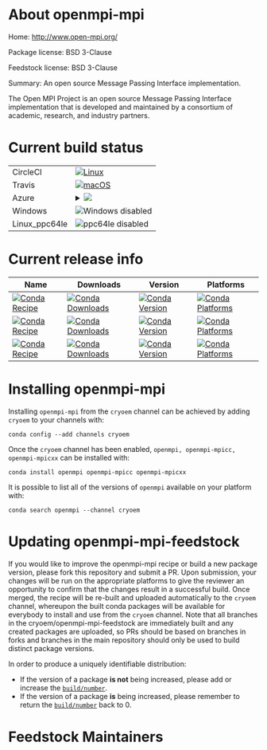 About openmpi-mpi
=================

Home: http://www.open-mpi.org/

Package license: BSD 3-Clause

Feedstock license: BSD 3-Clause

Summary: An open source Message Passing Interface implementation.

The Open MPI Project is an open source Message Passing Interface
implementation that is developed and maintained by a consortium of academic,
research, and industry partners.


Current build status
====================


<table><tr>
    <td>CircleCI</td>
    <td>
      <a href="https://circleci.com/gh/cryoem/openmpi-feedstock">
        <img alt="Linux" src="https://img.shields.io/circleci/project/github/cryoem/openmpi-feedstock/master.svg?label=Linux">
      </a>
    </td>
  </tr><tr>
    <td>Travis</td>
    <td>
      <a href="https://travis-ci.org/cryoem/openmpi-feedstock">
        <img alt="macOS" src="https://img.shields.io/travis/cryoem/openmpi-feedstock/master.svg?label=macOS">
      </a>
    </td>
  </tr>
    
  <tr>
    <td>Azure</td>
    <td>
      <details>
        <summary>
          <a href="https://dev.azure.com/cryoem/feedstock-builds/_build/latest?definitionId=blank&branchName=master">
            <img src="https://dev.azure.com/cryoem/feedstock-builds/_apis/build/status/openmpi-feedstock?branchName=master">
          </a>
        </summary>
        <table>
          <thead><tr><th>Variant</th><th>Status</th></tr></thead>
          <tbody><tr>
              <td>linux</td>
              <td>
                <a href="https://dev.azure.com/cryoem/feedstock-builds/_build/latest?definitionId=blank&branchName=master">
                  <img src="https://dev.azure.com/cryoem/feedstock-builds/_apis/build/status/openmpi-feedstock?branchName=master&jobName=linux&configuration=linux_" alt="variant">
                </a>
              </td>
            </tr><tr>
              <td>osx</td>
              <td>
                <a href="https://dev.azure.com/cryoem/feedstock-builds/_build/latest?definitionId=blank&branchName=master">
                  <img src="https://dev.azure.com/cryoem/feedstock-builds/_apis/build/status/openmpi-feedstock?branchName=master&jobName=osx&configuration=osx_" alt="variant">
                </a>
              </td>
            </tr>
          </tbody>
        </table>
      </details>
    </td>
  </tr>
  <tr>
    <td>Windows</td>
    <td>
      <img src="https://img.shields.io/badge/Windows-disabled-lightgrey.svg" alt="Windows disabled">
    </td>
  </tr>
  <tr>
    <td>Linux_ppc64le</td>
    <td>
      <img src="https://img.shields.io/badge/ppc64le-disabled-lightgrey.svg" alt="ppc64le disabled">
    </td>
  </tr>
</table>

Current release info
====================

| Name | Downloads | Version | Platforms |
| --- | --- | --- | --- |
| [![Conda Recipe](https://img.shields.io/badge/recipe-openmpi-green.svg)](https://anaconda.org/cryoem/openmpi) | [![Conda Downloads](https://img.shields.io/conda/dn/cryoem/openmpi.svg)](https://anaconda.org/cryoem/openmpi) | [![Conda Version](https://img.shields.io/conda/vn/cryoem/openmpi.svg)](https://anaconda.org/cryoem/openmpi) | [![Conda Platforms](https://img.shields.io/conda/pn/cryoem/openmpi.svg)](https://anaconda.org/cryoem/openmpi) |
| [![Conda Recipe](https://img.shields.io/badge/recipe-openmpi--mpicc-green.svg)](https://anaconda.org/cryoem/openmpi-mpicc) | [![Conda Downloads](https://img.shields.io/conda/dn/cryoem/openmpi-mpicc.svg)](https://anaconda.org/cryoem/openmpi-mpicc) | [![Conda Version](https://img.shields.io/conda/vn/cryoem/openmpi-mpicc.svg)](https://anaconda.org/cryoem/openmpi-mpicc) | [![Conda Platforms](https://img.shields.io/conda/pn/cryoem/openmpi-mpicc.svg)](https://anaconda.org/cryoem/openmpi-mpicc) |
| [![Conda Recipe](https://img.shields.io/badge/recipe-openmpi--mpicxx-green.svg)](https://anaconda.org/cryoem/openmpi-mpicxx) | [![Conda Downloads](https://img.shields.io/conda/dn/cryoem/openmpi-mpicxx.svg)](https://anaconda.org/cryoem/openmpi-mpicxx) | [![Conda Version](https://img.shields.io/conda/vn/cryoem/openmpi-mpicxx.svg)](https://anaconda.org/cryoem/openmpi-mpicxx) | [![Conda Platforms](https://img.shields.io/conda/pn/cryoem/openmpi-mpicxx.svg)](https://anaconda.org/cryoem/openmpi-mpicxx) |

Installing openmpi-mpi
======================

Installing `openmpi-mpi` from the `cryoem` channel can be achieved by adding `cryoem` to your channels with:

```
conda config --add channels cryoem
```

Once the `cryoem` channel has been enabled, `openmpi, openmpi-mpicc, openmpi-mpicxx` can be installed with:

```
conda install openmpi openmpi-mpicc openmpi-mpicxx
```

It is possible to list all of the versions of `openmpi` available on your platform with:

```
conda search openmpi --channel cryoem
```




Updating openmpi-mpi-feedstock
==============================

If you would like to improve the openmpi-mpi recipe or build a new
package version, please fork this repository and submit a PR. Upon submission,
your changes will be run on the appropriate platforms to give the reviewer an
opportunity to confirm that the changes result in a successful build. Once
merged, the recipe will be re-built and uploaded automatically to the
`cryoem` channel, whereupon the built conda packages will be available for
everybody to install and use from the `cryoem` channel.
Note that all branches in the cryoem/openmpi-mpi-feedstock are
immediately built and any created packages are uploaded, so PRs should be based
on branches in forks and branches in the main repository should only be used to
build distinct package versions.

In order to produce a uniquely identifiable distribution:
 * If the version of a package **is not** being increased, please add or increase
   the [``build/number``](https://conda.io/docs/user-guide/tasks/build-packages/define-metadata.html#build-number-and-string).
 * If the version of a package **is** being increased, please remember to return
   the [``build/number``](https://conda.io/docs/user-guide/tasks/build-packages/define-metadata.html#build-number-and-string)
   back to 0.

Feedstock Maintainers
=====================


